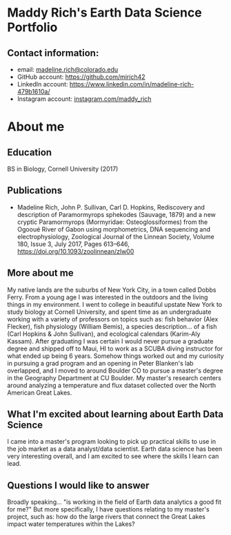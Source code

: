 # Maddy Rich's Earth Data Science Portfolio


## Contact information:
* email: madeline.rich@colorado.edu
* GitHub account: https://github.com/mirich42
* LinkedIn account: https://www.linkedin.com/in/madeline-rich-479b1610a/
* Instagram account: [instagram.com/maddy_rich](https://www.instagram.com/maddy_rich)

# About me
## Education
BS in Biology, Cornell University (2017)
## Publications
* Madeline Rich, John P. Sullivan, Carl D. Hopkins, Rediscovery and description of Paramormyrops sphekodes (Sauvage, 1879) and a new cryptic Paramormyrops (Mormyridae: Osteoglossiformes) from the Ogooué River of Gabon using morphometrics, DNA sequencing and electrophysiology, Zoological Journal of the Linnean Society, Volume 180, Issue 3, July 2017, Pages 613–646, https://doi.org/10.1093/zoolinnean/zlw00
## More about me
My native lands are the suburbs of New York City, in a town called Dobbs Ferry. From a young age I was interested in the outdoors and the living things in my environment. I went to college in beautiful upstate New York to study biology at Cornell University, and spent time as an undergraduate working with a variety of professors on topics such as: fish behavior (Alex Flecker), fish physiology (William Bemis), a species description... of a fish (Carl Hopkins & John Sullivan), and ecological calendars (Karim-Aly Kassam). After graduating I was certain I would never pursue a graduate degree and shipped off to Maui, HI to work as a SCUBA diving instructor for what ended up being 6 years. Somehow things worked out and my curiosity in pursuing a grad program and an opening in Peter Blanken's lab overlapped, and I moved to around Boulder CO to pursue a master's degree in the Geography Department at CU Boulder. My master's research centers around analyzing a temperature and flux dataset collected over the North American Great Lakes.
## What I'm excited about learning about Earth Data Science
I came into a master's program looking to pick up practical skills to use in the job market as a data analyst/data scientist. Earth data science has been very interesting overall, and I am excited to see where the skills I learn can lead. 
## Questions I would like to answer
Broadly speaking... "is working in the field of Earth data analytics a good fit for me?" But more specifically, I have questions relating to my master's project, such as: how do the large rivers that connect the Great Lakes impact water temperatures within the Lakes?
